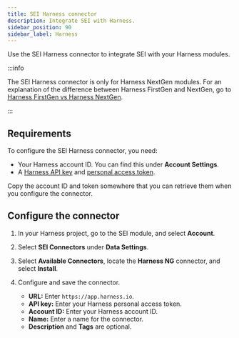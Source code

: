 ```yaml
---
title: SEI Harness connector
description: Integrate SEI with Harness.
sidebar_position: 90
sidebar_label: Harness
---
```


Use the SEI Harness connector to integrate SEI with your Harness modules.

:::info

The SEI Harness connector is only for Harness NextGen modules. For an explanation of the difference between Harness FirstGen and NextGen, go to [Harness FirstGen vs Harness NextGen](/docs/getting-started/harness-first-gen-vs-harness-next-gen).

:::

## Requirements

To configure the SEI Harness connector, you need:

* Your Harness account ID. You can find this under **Account Settings**.
* A [Harness API key](/docs/platform/user-management/add-and-manage-api-keys/) and [personal access token](/docs/platform/User-Management/add-and-manage-api-keys#create-personal-access-token).

Copy the account ID and token somewhere that you can retrieve them when you configure the connector.

## Configure the connector

1. In your Harness project, go to the SEI module, and select **Account**.
2. Select **SEI Connectors** under **Data Settings**.
3. Select **Available Connectors**, locate the **Harness NG** connector, and select **Install**.
4. Configure and save the connector.

   * **URL:** Enter `https://app.harness.io`.
   * **API key:** Enter your Harness personal access token.
   * **Account ID:** Enter your Harness account ID.
   * **Name:** Enter a name for the connector.
   * **Description** and **Tags** are optional.

<!-- Org and Project should already be selected -->
